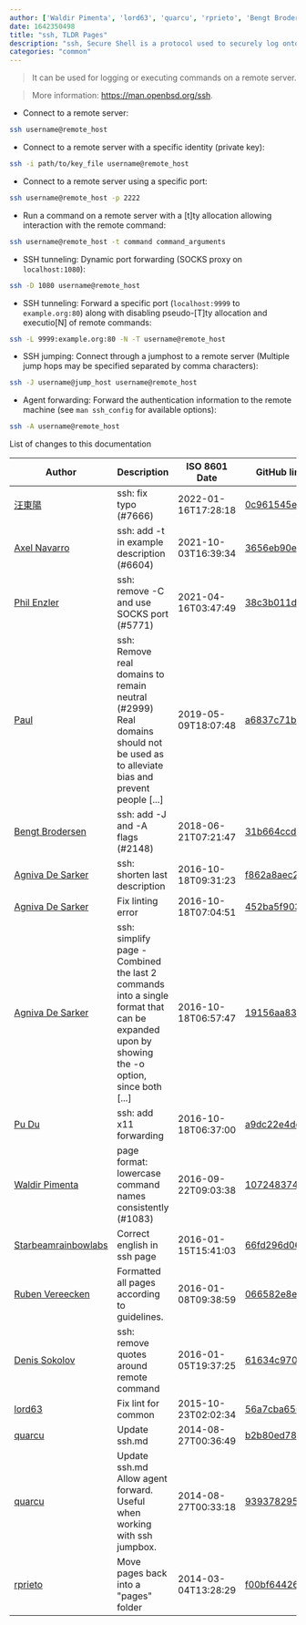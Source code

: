 ```yaml
---
author: ['Waldir Pimenta', 'lord63', 'quarcu', 'rprieto', 'Bengt Brodersen', 'Ruben Vereecken', 'Paul', 'Agniva De Sarker', 'Phil Enzler', 'Denis Sokolov', '汪東陽', 'Pu Du', 'Axel Navarro', 'Starbeamrainbowlabs']
date: 1642350498
title: "ssh, TLDR Pages"
description: "ssh, Secure Shell is a protocol used to securely log onto remote systems."
categories: "common"
---
```

> It can be used for logging or executing commands on a remote server.

> More information: <https://man.openbsd.org/ssh>.

- Connect to a remote server:

```bash
ssh username@remote_host
```

- Connect to a remote server with a specific identity (private key):

```bash
ssh -i path/to/key_file username@remote_host
```

- Connect to a remote server using a specific port:

```bash
ssh username@remote_host -p 2222
```

- Run a command on a remote server with a [t]ty allocation allowing interaction with the remote command:

```bash
ssh username@remote_host -t command command_arguments
```

- SSH tunneling: Dynamic port forwarding (SOCKS proxy on `localhost:1080`):

```bash
ssh -D 1080 username@remote_host
```

- SSH tunneling: Forward a specific port (`localhost:9999` to `example.org:80`) along with disabling pseudo-[T]ty allocation and executio[N] of remote commands:

```bash
ssh -L 9999:example.org:80 -N -T username@remote_host
```

- SSH jumping: Connect through a jumphost to a remote server (Multiple jump hops may be specified separated by comma characters):

```bash
ssh -J username@jump_host username@remote_host
```

- Agent forwarding: Forward the authentication information to the remote machine (see `man ssh_config` for available options):

```bash
ssh -A username@remote_host
```
List of changes to this documentation


Author | Description | ISO 8601 Date | GitHub link
------|-----|-----|-----
[汪東陽](mailto:michael19920327@gmail.com) | ssh: fix typo (#7666) | 2022-01-16T17:28:18 | [0c961545eda7](https://github.com/tldr-pages/tldr/commit/0c961545eda78913472910ccb2e48117f93acb0e)
[Axel Navarro](mailto:navarroaxel@gmail.com) | ssh: add -t in example description (#6604) | 2021-10-03T16:39:34 | [3656eb90e73a](https://github.com/tldr-pages/tldr/commit/3656eb90e73a5f19db98f179d2a1191c551573f0)
[Phil Enzler](mailto:phil@pushbutton.studio) | ssh: remove -C and use SOCKS port (#5771) | 2021-04-16T03:47:49 | [38c3b011dc62](https://github.com/tldr-pages/tldr/commit/38c3b011dc62cb45b7c2df5708bd3a6a02ec0fe3)
[Paul](mailto:Lappro@users.noreply.github.com) | ssh: Remove real domains to remain neutral (#2999) Real domains should not be used as to alleviate bias and prevent people [...] | 2019-05-09T18:07:48 | [a6837c71b815](https://github.com/tldr-pages/tldr/commit/a6837c71b815ad9f06db8823a90f785c1b9d332a)
[Bengt Brodersen](mailto:bengt.brodersen@gmail.com) | ssh: add -J and -A flags (#2148) | 2018-06-21T07:21:47 | [31b664ccd822](https://github.com/tldr-pages/tldr/commit/31b664ccd8228fc075e88a0f2db7608feca60d67)
[Agniva De Sarker](mailto:agnivade@yahoo.co.in) | ssh: shorten last description | 2016-10-18T09:31:23 | [f862a8aec23d](https://github.com/tldr-pages/tldr/commit/f862a8aec23d7c50c84c9162a84f9c9e100f3812)
[Agniva De Sarker](mailto:agnivade@yahoo.co.in) | Fix linting error | 2016-10-18T07:04:51 | [452ba5f903c0](https://github.com/tldr-pages/tldr/commit/452ba5f903c07b976b4093903611d6bd52ab35a6)
[Agniva De Sarker](mailto:agnivade@yahoo.co.in) | ssh: simplify page - Combined the last 2 commands into a single format that can be expanded upon by showing the -o option, since both [...] | 2016-10-18T06:57:47 | [19156aa83dcd](https://github.com/tldr-pages/tldr/commit/19156aa83dcde2da459669d3f48d1fc8731e4684)
[Pu Du](mailto:rocketsboy@gmail.com) | ssh: add x11 forwarding | 2016-10-18T06:37:00 | [a9dc22e4dc47](https://github.com/tldr-pages/tldr/commit/a9dc22e4dc47c9d1fdb5114a2426c78fa67f6606)
[Waldir Pimenta](mailto:waldyrious@gmail.com) | page format: lowercase command names consistently (#1083) | 2016-09-22T09:03:38 | [107248374447](https://github.com/tldr-pages/tldr/commit/1072483744475ab5a25c87e8eb7ed10c99dd6ed8)
[Starbeamrainbowlabs](mailto:sbrl@starbeamrainbowlabs.com) | Correct english in ssh page | 2016-01-15T15:41:03 | [66fd296d0610](https://github.com/tldr-pages/tldr/commit/66fd296d0610e5e239ef87ead32fe3694895d82b)
[Ruben Vereecken](mailto:rubenvereecken@gmail.com) | Formatted all pages according to guidelines. | 2016-01-08T09:38:59 | [066582e8eab5](https://github.com/tldr-pages/tldr/commit/066582e8eab57bce9861cc8d379e158d61f1cc95)
[Denis Sokolov](mailto:denis@sokolov.cc) | ssh: remove quotes around remote command | 2016-01-05T19:37:25 | [61634c9703b2](https://github.com/tldr-pages/tldr/commit/61634c9703b25814bbda639dbbdba57be664dad3)
[lord63](mailto:lord63.j@gmail.com) | Fix lint for common | 2015-10-23T02:02:34 | [56a7cba6568f](https://github.com/tldr-pages/tldr/commit/56a7cba6568fcdaaeca2ddf0b80341cfc7de6285)
[quarcu](mailto:quarcu@users.noreply.github.com) | Update ssh.md | 2014-08-27T00:36:49 | [b2b80ed78a77](https://github.com/tldr-pages/tldr/commit/b2b80ed78a77e0c7729b22012db24a1abbebf159)
[quarcu](mailto:quarcu@users.noreply.github.com) | Update ssh.md Allow agent forward. Useful when working with ssh jumpbox. | 2014-08-27T00:33:18 | [939378295c67](https://github.com/tldr-pages/tldr/commit/939378295c670ccc57e71b29ab47da310347da22)
[rprieto](mailto:choicesmade@gmail.com) | Move pages back into a "pages" folder | 2014-03-04T13:28:29 | [f00bf64426a7](https://github.com/tldr-pages/tldr/commit/f00bf64426a792ee3aac792f9c0aec3f8b1eaa7d)

